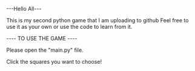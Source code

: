 ---Hello All---

This is my second python game that I am uploading to github
Feel free to use it as your own or use the code to learn from it.

---- TO USE THE GAME ----

Please open the "main.py" file.

Click the squares you want to choose!

